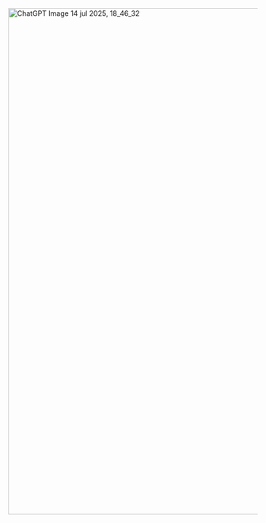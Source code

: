 <img width="624" height="1024" alt="ChatGPT Image 14 jul 2025, 18_46_32" src="https://github.com/user-attachments/assets/642ff2aa-4ca0-41ac-b287-a75fe4e2d53c" />


<!--
**rubencrxz/rubencrxz** is a ✨ _special_ ✨ repository because its `README.md` (this file) appears on your GitHub profile.

Here are some ideas to get you started:

- 🔭 I’m currently working on ...
- 🌱 I’m currently learning ...
- 👯 I’m looking to collaborate on ...
- 🤔 I’m looking for help with ...
- 💬 Ask me about ...
- 📫 How to reach me: ...
- 😄 Pronouns: ...
- ⚡ Fun fact: ...
-->
